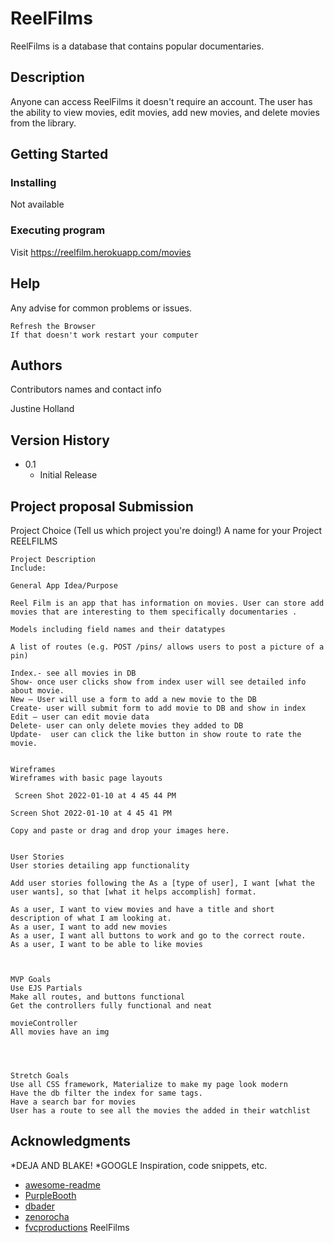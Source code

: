 # ReelFilms
ReelFilms is a database that contains popular documentaries.

## Description
Anyone can access ReelFilms it doesn't require an account. The
user has the ability to view movies, edit movies, add new movies, and delete movies from the library.

## Getting Started



### Installing

Not available

### Executing program

Visit https://reelfilm.herokuapp.com/movies

## Help

Any advise for common problems or issues.
```
Refresh the Browser
If that doesn't work restart your computer
```

## Authors

Contributors names and contact info

Justine Holland


## Version History


* 0.1
    * Initial Release
## Project proposal Submission
Project Choice (Tell us which project you're doing!)
    A name for your Project
    REELFILMS


    Project Description
    Include:

    General App Idea/Purpose

    Reel Film is an app that has information on movies. User can store add movies that are interesting to them specifically documentaries .

    Models including field names and their datatypes

    A list of routes (e.g. POST /pins/ allows users to post a picture of a pin)

    Index.- see all movies in DB
    Show- once user clicks show from index user will see detailed info about movie.
    New – User will use a form to add a new movie to the DB
    Create- user will submit form to add movie to DB and show in index
    Edit – user can edit movie data
    Delete- user can only delete movies they added to DB
    Update-  user can click the like button in show route to rate the movie.


    Wireframes
    Wireframes with basic page layouts

     Screen Shot 2022-01-10 at 4 45 44 PM

    Screen Shot 2022-01-10 at 4 45 41 PM

    Copy and paste or drag and drop your images here.


    User Stories
    User stories detailing app functionality

    Add user stories following the As a [type of user], I want [what the user wants], so that [what it helps accomplish] format.

    As a user, I want to view movies and have a title and short description of what I am looking at.
    As a user, I want to add new movies
    As a user, I want all buttons to work and go to the correct route.  
    As a user, I want to be able to like movies



    MVP Goals
    Use EJS Partials
    Make all routes, and buttons functional
    Get the controllers fully functional and neat

    movieController
    All movies have an img




    Stretch Goals
    Use all CSS framework, Materialize to make my page look modern
    Have the db filter the index for same tags.
    Have a search bar for movies
    User has a route to see all the movies the added in their watchlist

## Acknowledgments
*DEJA AND BLAKE!
*GOOGLE
Inspiration, code snippets, etc.
* [awesome-readme](https://github.com/matiassingers/awesome-readme)
* [PurpleBooth](https://gist.github.com/PurpleBooth/109311bb0361f32d87a2)
* [dbader](https://github.com/dbader/readme-template)
* [zenorocha](https://gist.github.com/zenorocha/4526327)
* [fvcproductions](https://gist.github.com/fvcproductions/1bfc2d4aecb01a834b46)
ReelFilms
